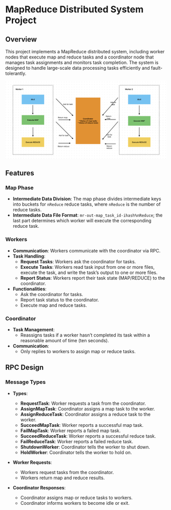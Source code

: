 # MapReduce Distributed System Project

## Overview

This project implements a MapReduce distributed system, including worker nodes that execute map and reduce tasks and a coordinator node that manages task assignments and monitors task completion. The system is designed to handle large-scale data processing tasks efficiently and fault-tolerantly.

![MapReduce System Architecture](diagram.png)

## Features

### Map Phase

- **Intermediate Data Division**: The map phase divides intermediate keys into buckets for `nReduce` reduce tasks, where `nReduce` is the number of reduce tasks.
- **Intermediate Data File Format**: `mr-out-map_task_id-ihash%nReduce`; the last part determines which worker will execute the corresponding reduce task.

### Workers

- **Communication**: Workers communicate with the coordinator via RPC.
- **Task Handling**:
  - **Request Tasks**: Workers ask the coordinator for tasks.
  - **Execute Tasks**: Workers read task input from one or more files, execute the task, and write the task’s output to one or more files.
  - **Report Status**: Workers report their task state (MAP/REDUCE) to the coordinator.
- **Functionalities**:
  - Ask the coordinator for tasks.
  - Report task status to the coordinator.
  - Execute map and reduce tasks.

### Coordinator

- **Task Management**:
  - Reassigns tasks if a worker hasn’t completed its task within a reasonable amount of time (ten seconds).
- **Communication**:
  - Only replies to workers to assign map or reduce tasks.

## RPC Design

### Message Types

- **Types**:

  - **RequestTask**: Worker requests a task from the coordinator.
  - **AssignMapTask**: Coordinator assigns a map task to the worker.
  - **AssignReduceTask**: Coordinator assigns a reduce task to the worker.
  - **SucceedMapTask**: Worker reports a successful map task.
  - **FailMapTask**: Worker reports a failed map task.
  - **SucceedReduceTask**: Worker reports a successful reduce task.
  - **FailReduceTask**: Worker reports a failed reduce task.
  - **ShutdownWorker**: Coordinator tells the worker to shut down.
  - **HoldWorker**: Coordinator tells the worker to hold on.

- **Worker Requests**:
  - Workers request tasks from the coordinator.
  - Workers return map and reduce results.
- **Coordinator Responses**:
  - Coordinator assigns map or reduce tasks to workers.
  - Coordinator informs workers to become idle or exit.
